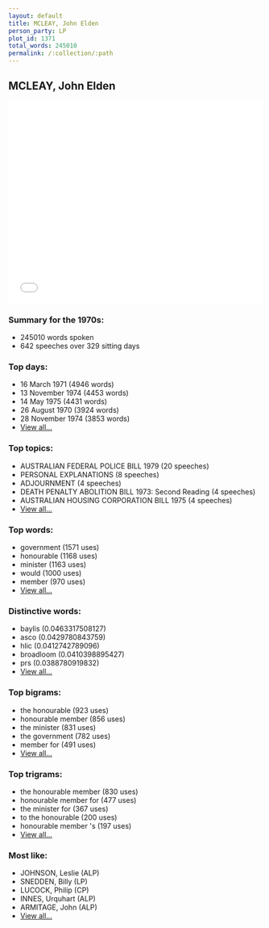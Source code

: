 ```yaml
---
layout: default
title: MCLEAY, John Elden
person_party: LP
plot_id: 1371
total_words: 245010
permalink: /:collection/:path
---
```


## MCLEAY, John Elden

<iframe width="100%" height="400" frameborder="0" scrolling="no" src="//plot.ly/~wragge/1371.embed"></iframe>


### Summary for the 1970s:

* 245010 words spoken
* 642 speeches over 329 sitting days


### Top days:

* 16 March 1971 (4946 words)
* 13 November 1974 (4453 words)
* 14 May 1975 (4431 words)
* 26 August 1970 (3924 words)
* 28 November 1974 (3853 words)
* [View all...](days/)


### Top topics:

* AUSTRALIAN FEDERAL POLICE BILL 1979 (20 speeches)
* PERSONAL EXPLANATIONS (8 speeches)
* ADJOURNMENT (4 speeches)
* DEATH PENALTY ABOLITION BILL 1973: Second Reading (4 speeches)
* AUSTRALIAN HOUSING CORPORATION BILL 1975 (4 speeches)
* [View all...](topics/)


### Top words:

* government (1571 uses)
* honourable (1168 uses)
* minister (1163 uses)
* would (1000 uses)
* member (970 uses)
* [View all...](words/)


### Distinctive words:

* baylis (0.0463317508127)
* asco (0.0429780843759)
* hlic (0.0412742789096)
* broadloom (0.0410398895427)
* prs (0.0388780919832)
* [View all...](sig_words/)


### Top bigrams:

* the honourable (923 uses)
* honourable member (856 uses)
* the minister (831 uses)
* the government (782 uses)
* member for (491 uses)
* [View all...](bigrams/)


### Top trigrams:

* the honourable member (830 uses)
* honourable member for (477 uses)
* the minister for (367 uses)
* to the honourable (200 uses)
* honourable member 's (197 uses)
* [View all...](trigrams/)


### Most like:

* JOHNSON, Leslie (ALP)
* SNEDDEN, Billy (LP)
* LUCOCK, Philip (CP)
* INNES, Urquhart (ALP)
* ARMITAGE, John (ALP)
* [View all...](similarities/)
